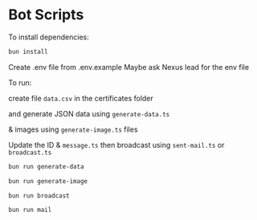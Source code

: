 # Bot Scripts

To install dependencies:

```bash
bun install
```

Create .env file from .env.example
Maybe ask Nexus lead for the env file

To run:

create file `data.csv` in the certificates folder

and generate JSON data using `generate-data.ts`

& images using `generate-image.ts` files

Update the ID & `message.ts` then broadcast using `sent-mail.ts` or `broadcast.ts`

```bash
bun run generate-data
```
```bash
bun run generate-image
```
```bash
bun run broadcast
```

```bash
bun run mail
```
